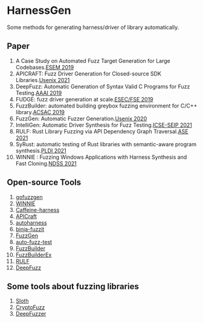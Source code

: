 # HarnessGen
Some methods for generating harness/driver of library automatically.

## Paper

1. A Case Study on Automated Fuzz Target Generation for Large Codebases.[ESEM 2019](https://ieeexplore.ieee.org/document/8870150)
2. APICRAFT: Fuzz Driver Generation for Closed-source SDK Libraries.[Usenix 2021](https://www.usenix.org/system/files/sec21-zhang-cen.pdf)
3. DeepFuzz: Automatic Generation of Syntax Valid C Programs for Fuzz Testing.[AAAI 2019](https://faculty.ist.psu.edu/wu/papers/DeepFuzz.pdf)
4. FUDGE: fuzz driver generation at scale.[ESEC/FSE 2019](https://dl.acm.org/doi/pdf/10.1145/3338906.3340456)
5. FuzzBuilder: automated building greybox fuzzing environment for C/C++ library.[ACSAC 2019](https://dl.acm.org/doi/pdf/10.1145/3359789.3359846)
6. FuzzGen: Automatic Fuzzer Generation.[Usenix 2020](https://www.usenix.org/system/files/sec20fall_ispoglou_prepub.pdf)
7. IntelliGen: Automatic Driver Synthesis for Fuzz Testing.[ICSE-SEIP 2021](http://www.wingtecher.com/themes/WingTecherResearch/assets/papers/icse_seip_0221.pdf)
8. RULF: Rust Library Fuzzing via API Dependency Graph Traversal.[ASE 2021](https://arxiv.org/pdf/2104.12064.pdf)
9. SyRust: automatic testing of Rust libraries with semantic-aware program synthesis.[PLDI 2021](https://sat-group.github.io/ruben/media/pldi21-syrust.pdf)
10. WINNIE : Fuzzing Windows Applications with Harness Synthesis and Fast Cloning.[NDSS 2021](https://taesoo.kim/pubs/2021/jung:winnie.pdf)

## Open-source Tools

1. [gofuzzgen](https://github.com/kimuson13/gofuzzgen)
2. [WINNIE](https://github.com/sslab-gatech/winnie)
3. [Caffeine-harness](https://github.com/insufficiently-caffeinated/fuzzing-harnesses)
4. [APICraft](https://github.com/occia/apicraft)
5. [autoharness](https://github.com/parikhakshat/autoharness)
6. [binja-fuzzit](https://github.com/bsw4p/binja-fuzzit)
7. [FuzzGen](https://github.com/HexHive/FuzzGen)
8. [auto-fuzz-test](https://github.com/rust-fuzz/auto-fuzz-test)
9. [FuzzBuilder](https://github.com/hksecurity/FuzzBuilder)
10. [FuzzBuilderEx](https://github.com/kppw99/FuzzBuilderEx)
11. [RULF](https://github.com/Artisan-Lab/RULF)
12. [DeepFuzz](https://github.com/BambooL/DeepFuzz-AAAI-19)

## Some tools about fuzzing libraries

1. [Sloth](https://github.com/ant4g0nist/Sloth)
2. [CryptoFuzz](https://github.com/guidovranken/cryptofuzz)
3. [DeepFuzzer](https://github.com/G0o9leA1/DeepFuzzer)

